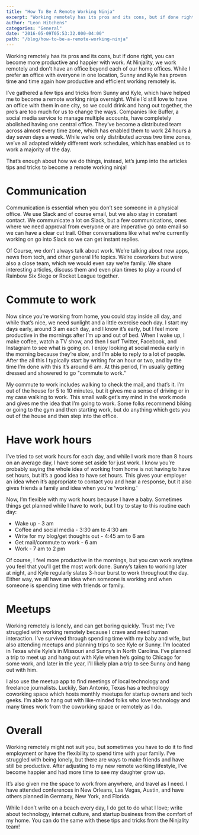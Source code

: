 ```yaml
---
title: "How To Be A Remote Working Ninja"
excerpt: "Working remotely has its pros and its cons, but if done right, you can become more productive and happier with work. At Ninjality, we work remotely and don’t have an office beyond each of our home offices. While I prefer an office with everyone in one location, Sunny and Kyle has proven time and time again how productive and efficient working remotely is."
author: "Leon Hitchens"
categories: "General"
date: "2016-05-09T05:53:32.000-04:00"
path: "/blog/how-to-be-a-remote-working-ninja"
---
```


Working remotely has its pros and its cons, but if done right, you can become more productive and happier with work. At Ninjality, we work remotely and don’t have an office beyond each of our home offices. While I prefer an office with everyone in one location, Sunny and Kyle has proven time and time again how productive and efficient working remotely is. 

I’ve gathered a few tips and tricks from Sunny and Kyle, which have helped me to become a remote working ninja overnight. While I’d still love to have an office with them in one city, so we could drink and hang out together, the pro’s are too much for us to change the ways. Companies like Buffer, a social media service to manage multiple accounts, have completely abolished having one central office. They’ve become a distributed team across almost every time zone, which has enabled them to work 24 hours a day seven days a week. While we’re only distributed across two time zones, we’ve all adapted widely different work schedules, which has enabled us to work a majority of the day. 

That’s enough about how we do things, instead, let’s jump into the articles tips and tricks to become a remote working ninja!

# Communication

Communication is essential when you don’t see someone in a physical office. We use Slack and of course email, but we also stay in constant contact. We communicate a lot on Slack, but a few communications, ones where we need approval from everyone or are imperative go onto email so we can have a clear cut trail. Other conversations like what we're currently working on go into Slack so we can get instant replies. 

Of Course, we don’t always talk about work. We’re talking about new apps, news from tech, and other general life topics. We’re coworkers but were also a close team, which we would even say we're family. We share interesting articles, discuss them and even plan times to play a round of Rainbow Six Siege or Rocket League together.

# Commute to work

Now since you're working from home, you could stay inside all day, and while that’s nice, we need sunlight and a little exercise each day. I start my days early, around 3 am each day, and I know it’s early, but I feel more productive in the mornings after I’m up and out of bed. When I wake up, I make coffee, watch a TV show, and then I surf Twitter, Facebook, and Instagram to see what is going on. I enjoy looking at social media early in the morning because they’re slow, and I’m able to reply to a lot of people. After the all this I typically start by writing for an hour or two, and by the time I’m done with this it’s around 6 am. At this period, I’m usually getting dressed and showered to go "commute to work."

My commute to work includes walking to check the mail, and that’s it. I’m out of the house for 5 to 10 minutes, but it gives me a sense of driving or in my case walking to work. This small walk get’s my mind in the work mode and gives me the idea that I’m going to work. Some folks recommend biking or going to the gym and then starting work, but do anything which gets you out of the house and then step into the office.

# Have work hours

I’ve tried to set work hours for each day, and while I work more than 8 hours on an average day, I have some set aside for just work. I know you’re probably saying the whole idea of working from home is not having to have set hours, but it’s a good idea to have set hours. This gives your employer an idea when it’s appropriate to contact you and hear a response, but it also gives friends a family and idea when you're ‘working.' 

Now, I’m flexible with my work hours because I have a baby. Sometimes things get planned while I have to work, but I try to stay to this routine each day:

* Wake up - 3 am
* Coffee and social media - 3:30 am to 4:30 am
* Write for my blog/get thoughts out - 4:45 am to 6 am
* Get mail/commute to work - 6 am
* Work - 7 am to 2 pm

Of course, I feel more productive in the mornings, but you can work anytime you feel that you’ll get the most work done. Sunny’s taken to working later at night, and Kyle regularly slates 3-hour burst to work throughout the day. Either way, we all have an idea when someone is working and when someone is spending time with friends or family.

# Meetups

Working remotely is lonely, and can get boring quickly. Trust me; I’ve struggled with working remotely because I crave and need human interaction. I’ve survived through spending time with my baby and wife, but also attending meetups and planning trips to see Kyle or Sunny. I’m located in Texas while Kyle’s in Missouri and Sunny’s in North Carolina. I’ve planned a trip to meet up and hang out with Kyle when he’s going to Chicago for some work, and later in the year, I’ll likely plan a trip to see Sunny and hang out with him. 

I also use the meetup app to find meetings of local technology and freelance journalists. Luckily, San Antonio, Texas has a technology coworking space which hosts monthly meetups for startup owners and tech geeks. I’m able to hang out with like-minded folks who love technology and many times work from the coworking space or remotely as I do. 

# Overall

Working remotely might not suit you, but sometimes you have to do it to find employment or have the flexibility to spend time with your family. I’ve struggled with being lonely, but there are ways to make friends and have still be productive. After adjusting to my new remote working lifestyle, I’ve become happier and had more time to see my daughter grow up. 

It’s also given me the space to work from anywhere, and travel as I need. I have attended conferences in New Orleans, Las Vegas, Austin, and have others planned in Germany, New York, and Florida. 

While I don’t write on a beach every day, I do get to do what I love; write about technology, internet culture, and startup business from the comfort of my home. You can do the same with these tips and tricks from the Ninjality team!